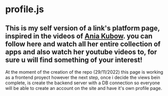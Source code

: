 # profile.js

## This is my self version of a link's platform page, inspired in the videos of [Ania Kubow](https://github.com/kubowania). you can follow here and watch all her entire collection of apps and also watch her youtube videos to, for sure u will find something of your interest!

At the moment of the creation of the repo (29/11/2022) this page is working as a frontend proyect however the next step, once i decide the views bein complete, is create the backend server with a DB connection so everyone will be able to create an account on the site and have it's own profile page.